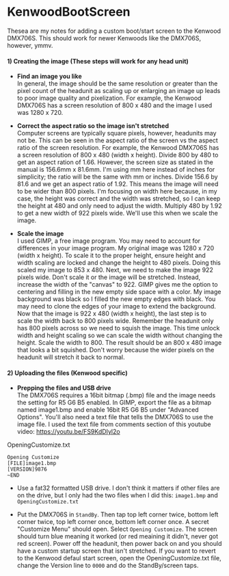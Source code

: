 # KenwoodBootScreen
Thesea are my notes for adding a custom boot/start screen to the Kenwood DMX706S. This should work for newer Kenwoods like the DMX706S, however, ymmv.

#### 1) Creating the image (These steps will work for any head unit)

- **Find an image you like**  
  In general, the image should be the same resolution or greater than the pixel count of the headunit as scaling up or enlarging an image up leads to poor image quality and pixelization. For example, the Kenwood DMX706S has a screen resolution of 800 x 480 and the image I used was 1280 x 720.

- **Correct the aspect ratio so the image isn't stretched**  
  Computer screens are typically square pixels, however, headunits may not be. This can be seen in the aspect ratio of the screen vs the aspect ratio of the screen resolution. For example, the Kenwood DMX706S has a screen resolution of 800 x 480 (width x height). Divide 800 by 480 to get an aspect ration of 1.66. However, the screen size as stated in the manual is 156.6mm x 81.6mm. I'm using mm here instead of inches for simplicity; the ratio will be the same with mm or inches. Divide 156.6 by 81.6 and we get an aspect ratio of 1.92. This means the image will need to be wider than 800 pixels. I'm focusing on width here because, in my case, the height was correct and the width was stretched, so I can keep the height at 480 and only need to adjust the width. Multiply 480 by 1.92 to get a new width of 922 pixels wide. We'll use this when we scale the image.

- **Scale the image**  
  I used GIMP, a free image program. You may need to account for differences in your image program. My original image was 1280 x 720 (width x height). To scale it to the proper height, ensure height and width scaling are locked and change the height to 480 pixels. Doing this scaled my image to 853 x 480. Next, we need to make the image 922 pixels wide. Don't scale it or the image will be stretched. Instead, increase the width of the "canvas" to 922. GIMP gives me the option to centering and filling in the new empty side space with a color. My image background was black so I filled the new empty edges with black. You may need to clone the edges of your image to extend the background. Now that the image is 922 x 480 (width x height), the last step is to scale the width back to 800 pixels wide. Remember the headunit only has 800 pixels across so we need to squish the image. This time unlock width and height scaling so we can scale the width without changing the height. Scale the width to 800. The result should be an 800 x 480 image that looks a bit squished. Don't worry because the wider pixels on the headunit will stretch it back to normal.  
  
#### 2) Uploading the files (Kenwood specific)

- **Prepping the files and USB drive**  
  The DMX706S requires a 16bit bitmap (.bmp) file and the image needs the setting for R5 G6 B5 enabled. In GIMP, export the file as a bitmap named image1.bmp and enable 16bit R5 G6 B5 under "Advanced Options". You'll also need a text file that tells the DMX706S to use the image file. I used the text file from comments section of this youtube video: https://youtu.be/FS9KdDIyl2o

OpeningCustomize.txt
```
Opening Customize
[FILE]image1.bmp
[VERSION]9876
~END
```

- Use a fat32 formatted USB drive. I don't think it matters if other files are on the drive, but I only had the two files when I did this: `image1.bmp` and `OpeningCustomize.txt`

- Put the DMX706S in `StandBy`. Then tap top left corner twice, bottom left corner twice, top left corner once, bottom left corner once. A secret "Customize Menu" should open. Select `Opening Customize`. The screen should turn blue meaning it worked (or red meaining it didn't, never got red screen). Power off the headunit, then power back on and you should have a custom startup screen that isn't stretched. If you want to revert to the Kenwood defaul start screen, open the OpeningCustomize.txt file, change the Version line to `0000` and do the StandBy/screen taps.

